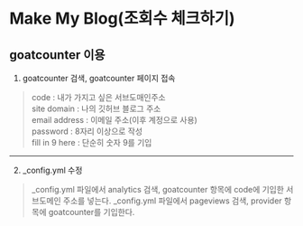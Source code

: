 Make My Blog(조회수 체크하기)
===============================

goatcounter 이용
----------------

1. goatcounter 검색, goatcounter 페이지 접속   
> code : 내가 가지고 싶은 서브도매인주소   
> site domain : 나의 깃허브 블로그 주소   
> email address : 이메일 주소(이후 계정으로 사용)   
> password : 8자리 이상으로 작성   
> fill in 9 here : 단순히 숫자 9를 기입

***

2. _config.yml 수정
> _config.yml 파일에서 analytics 검색, goatcounter 항목에 code에 기입한 서브도메인 주소를 넣는다.
> _config.yml 파일에서 pageviews 검색, provider 항목에 goatcounter를 기입한다.
